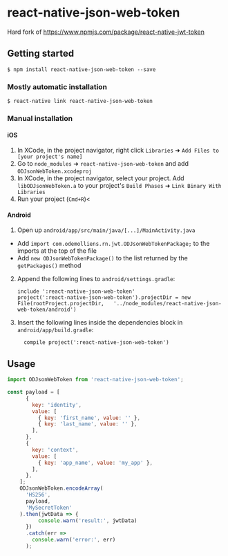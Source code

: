 
# react-native-json-web-token

Hard fork of https://www.npmjs.com/package/react-native-jwt-token

## Getting started

`$ npm install react-native-json-web-token --save`

### Mostly automatic installation

`$ react-native link react-native-json-web-token`

### Manual installation


#### iOS

1. In XCode, in the project navigator, right click `Libraries` ➜ `Add Files to [your project's name]`
2. Go to `node_modules` ➜ `react-native-json-web-token` and add `ODJsonWebToken.xcodeproj`
3. In XCode, in the project navigator, select your project. Add `libODJsonWebToken.a` to your project's `Build Phases` ➜ `Link Binary With Libraries`
4. Run your project (`Cmd+R`)<

#### Android

1. Open up `android/app/src/main/java/[...]/MainActivity.java`
  - Add `import com.odemolliens.rn.jwt.ODJsonWebTokenPackage;` to the imports at the top of the file
  - Add `new ODJsonWebTokenPackage()` to the list returned by the `getPackages()` method
2. Append the following lines to `android/settings.gradle`:
  	```
  	include ':react-native-json-web-token'
  	project(':react-native-json-web-token').projectDir = new File(rootProject.projectDir, 	'../node_modules/react-native-json-web-token/android')
  	```
3. Insert the following lines inside the dependencies block in `android/app/build.gradle`:
  	```
      compile project(':react-native-json-web-token')
  	```


## Usage
```javascript
import ODJsonWebToken from 'react-native-json-web-token';

const payload = [
      {
        key: 'identity',
        value: [
          { key: 'first_name', value: '' },
          { key: 'last_name', value: '' },
        ],
      },
      {
        key: 'context',
        value: [
          { key: 'app_name', value: 'my_app' },
        ],
      },
    ];
    ODJsonWebToken.encodeArray(
      'HS256',
      payload,
      'MySecretToken'
    ).then(jwtData => {
		  console.warn('result:', jwtData)
      })
      .catch(err =>
        console.warn('error:', err)
      );
```
  
